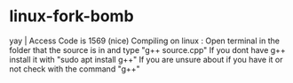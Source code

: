 # linux-fork-bomb
yay | Access Code is 1569 (nice)
Compiling on linux :
Open terminal in the folder that the source is in and type "g++ source.cpp"
If you dont have g++ install it with "sudo apt install g++"
If you are unsure about if you have it or not check with the command "g++"
